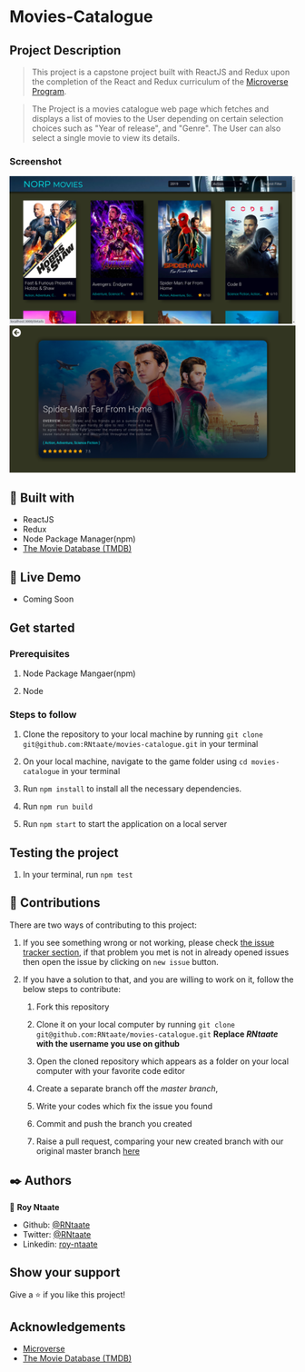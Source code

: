 # Movies-Catalogue

## Project Description
> This project is a capstone project built with ReactJS and Redux upon the completion of the React and Redux curriculum of the [Microverse Program](https:www.microverse.org).

> The Project is a movies catalogue web page which fetches and displays a list of movies to the User depending on certain selection choices such as "Year of release", and "Genre". The User can also select a single movie to view its details.

### Screenshot

![](/public/screenshot1.png)
![](/public/screenshot2.png)

##  🔧 Built with

- ReactJS
- Redux
- Node Package Manager(npm)
- [The Movie Database (TMDB)](https://www.themoviedb.org/documentation/api)

## 🔴 Live Demo

- Coming Soon

## Get started
### Prerequisites
1. Node Package Mangaer(npm) 

1. Node

### Steps to follow

1. Clone the repository to your local machine by running `git clone git@github.com:RNtaate/movies-catalogue.git` in your terminal

1. On your local machine, navigate to the game folder using `cd movies-catalogue` in your terminal

1. Run `npm install` to install all the necessary dependencies.

1. Run `npm run build`

1. Run `npm start` to start the application on a local server

## Testing the project

1. In your terminal, run `npm test`


## 🤝 Contributions
  There are two ways of contributing to this project:

1. If you see something wrong or not working, please check [the issue tracker section](https://github.com/RNtaate/movies-catalogue/issues), if that problem you met is not in already opened issues then open the issue by clicking on `new issue` button.

2. If you have a solution to that, and you are willing to work on it, follow the below steps to contribute:
    1.  Fork this repository

    1.  Clone it on your local computer by running `git clone git@github.com:RNtaate/movies-catalogue.git` __Replace *RNtaate* with the username you use on github__
    1.  Open the cloned repository which appears as a folder on your local computer with your favorite code editor
    1.  Create a separate branch off the *master branch*,
    1.  Write your codes which fix the issue you found
    1.  Commit and push the branch you created
    1.  Raise a pull request, comparing your new created branch with our original master branch [here](https://github.com/RNtaate/movies-catalogue)

## ✒️  Authors

👤 **Roy Ntaate**

- Github: [@RNtaate](https://github.com/RNtaate)
- Twitter: [@RNtaate](https://twitter.com/RNtaate)
- Linkedin: [roy-ntaate](https://linkedin.com/in/roy-ntaate)

## Show your support

Give a ⭐️ if you like this project!

## Acknowledgements

- [Microverse](https:www.microverse.org)
- [The Movie Database (TMDB)](https://www.themoviedb.org/documentation/api)